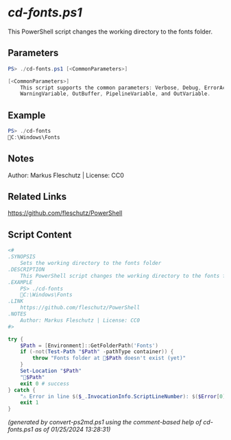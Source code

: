 *cd-fonts.ps1*
================

This PowerShell script changes the working directory to the fonts folder.

Parameters
----------
```powershell
PS> ./cd-fonts.ps1 [<CommonParameters>]

[<CommonParameters>]
    This script supports the common parameters: Verbose, Debug, ErrorAction, ErrorVariable, WarningAction, 
    WarningVariable, OutBuffer, PipelineVariable, and OutVariable.
```

Example
-------
```powershell
PS> ./cd-fonts
📂C:\Windows\Fonts

```

Notes
-----
Author: Markus Fleschutz | License: CC0

Related Links
-------------
https://github.com/fleschutz/PowerShell

Script Content
--------------
```powershell
<#
.SYNOPSIS
	Sets the working directory to the fonts folder
.DESCRIPTION
	This PowerShell script changes the working directory to the fonts folder.
.EXAMPLE
	PS> ./cd-fonts
	📂C:\Windows\Fonts
.LINK
	https://github.com/fleschutz/PowerShell
.NOTES
	Author: Markus Fleschutz | License: CC0
#>

try {
	$Path = [Environment]::GetFolderPath('Fonts')
	if (-not(Test-Path "$Path" -pathType container)) {
		throw "Fonts folder at 📂$Path doesn't exist (yet)"
	}
	Set-Location "$Path"
	"📂$Path"
	exit 0 # success
} catch {
	"⚠️ Error in line $($_.InvocationInfo.ScriptLineNumber): $($Error[0])"
	exit 1
}
```

*(generated by convert-ps2md.ps1 using the comment-based help of cd-fonts.ps1 as of 01/25/2024 13:28:31)*
